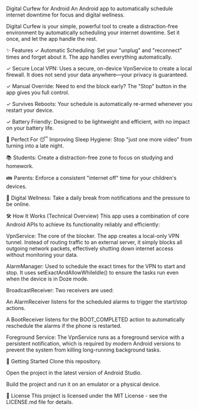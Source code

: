Digital Curfew for Android
An Android app to automatically schedule internet downtime for focus and digital wellness.

Digital Curfew is your simple, powerful tool to create a distraction-free environment by automatically scheduling your internet downtime. Set it once, and let the app handle the rest.

✨ Features
✓ Automatic Scheduling: Set your "unplug" and "reconnect" times and forget about it. The app handles everything automatically.

✓ Secure Local VPN: Uses a secure, on-device VpnService to create a local firewall. It does not send your data anywhere—your privacy is guaranteed.

✓ Manual Override: Need to end the block early? The "Stop" button in the app gives you full control.

✓ Survives Reboots: Your schedule is automatically re-armed whenever you restart your device.

✓ Battery Friendly: Designed to be lightweight and efficient, with no impact on your battery life.

🎯 Perfect For
😴 Improving Sleep Hygiene: Stop "just one more video" from turning into a late night.

📚 Students: Create a distraction-free zone to focus on studying and homework.

👪 Parents: Enforce a consistent "internet off" time for your children's devices.

🧘 Digital Wellness: Take a daily break from notifications and the pressure to be online.

🛠️ How It Works (Technical Overview)
This app uses a combination of core Android APIs to achieve its functionality reliably and efficiently:

VpnService: The core of the blocker. The app creates a local-only VPN tunnel. Instead of routing traffic to an external server, it simply blocks all outgoing network packets, effectively shutting down internet access without monitoring your data.

AlarmManager: Used to schedule the exact times for the VPN to start and stop. It uses setExactAndAllowWhileIdle() to ensure the tasks run even when the device is in Doze mode.

BroadcastReceiver: Two receivers are used:

An AlarmReceiver listens for the scheduled alarms to trigger the start/stop actions.

A BootReceiver listens for the BOOT_COMPLETED action to automatically reschedule the alarms if the phone is restarted.

Foreground Service: The VpnService runs as a foreground service with a persistent notification, which is required by modern Android versions to prevent the system from killing long-running background tasks.

🚀 Getting Started
Clone this repository.

Open the project in the latest version of Android Studio.

Build the project and run it on an emulator or a physical device.

📜 License
This project is licensed under the MIT License - see the LICENSE.md file for details.
